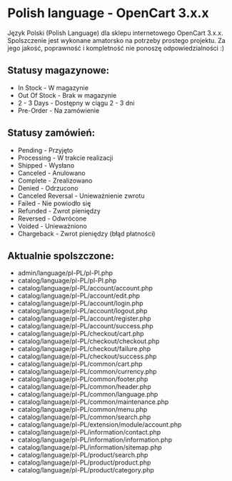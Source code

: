 # Polish language - OpenCart 3.x.x

Język Polski (Polish Language) dla sklepu internetowego OpenCart 3.x.x. Spolszczenie jest wykonane amatorsko na potrzeby prostego projektu. Za jego jakość, poprawność i kompletność nie ponoszę odpowiedzialności :)

## Statusy magazynowe:
- In Stock - W magazynie
- Out Of Stock - Brak w magazynie
- 2 - 3 Days - Dostępny w ciągu 2 - 3 dni
- Pre-Order - Na zamówienie

## Statusy zamówień:
- Pending - Przyjęto
- Processing - W trakcie realizacji
- Shipped - Wysłano
- Canceled - Anulowano
- Complete - Zrealizowano
- Denied - Odrzucono
- Canceled Reversal - Unieważnienie zwrotu
- Failed - Nie powiodło się
- Refunded - Zwrot pieniędzy
- Reversed - Odwrócone
- Voided - Unieważniono
- Chargeback - Zwrot pieniędzy (błąd płatności)

## Aktualnie spolszczone:
- admin/language/pl-PL/pl-Pl.php
- catalog/language/pl-PL/pl-Pl.php
- catalog/language/pl-PL/account/account.php
- catalog/language/pl-PL/account/edit.php
- catalog/language/pl-PL/account/login.php
- catalog/language/pl-PL/account/logout.php
- catalog/language/pl-PL/account/register.php
- catalog/language/pl-PL/account/success.php
- catalog/language/pl-PL/checkout/cart.php
- catalog/language/pl-PL/checkout/checkout.php
- catalog/language/pl-PL/checkout/failure.php
- catalog/language/pl-PL/checkout/success.php
- catalog/language/pl-PL/common/cart.php
- catalog/language/pl-PL/common/currency.php
- catalog/language/pl-PL/common/footer.php
- catalog/language/pl-PL/common/header.php
- catalog/language/pl-PL/common/language.php
- catalog/language/pl-PL/common/maintenance.php
- catalog/language/pl-PL/common/menu.php
- catalog/language/pl-PL/common/search.php
- catalog/language/pl-PL/extension/module/account.php
- catalog/language/pl-PL/information/contact.php
- catalog/language/pl-PL/information/information.php
- catalog/language/pl-PL/information/sitemap.php
- catalog/language/pl-PL/product/search.php
- catalog/language/pl-PL/product/product.php
- catalog/language/pl-PL/product/category.php